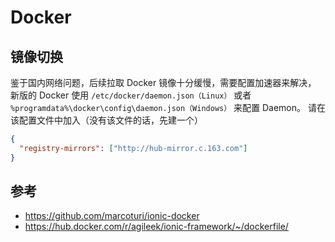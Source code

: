 # Docker

## 镜像切换

鉴于国内网络问题，后续拉取 Docker 镜像十分缓慢，需要配置加速器来解决，
新版的 Docker 使用 `/etc/docker/daemon.json（Linux）` 或者 `%programdata%\docker\config\daemon.json（Windows）` 来配置 Daemon。
请在该配置文件中加入（没有该文件的话，先建一个）

```json
{
  "registry-mirrors": ["http://hub-mirror.c.163.com"]
}
```

## 参考

* https://github.com/marcoturi/ionic-docker
* https://hub.docker.com/r/agileek/ionic-framework/~/dockerfile/